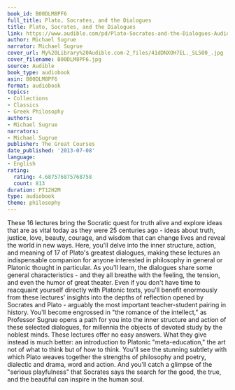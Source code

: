 ```yaml
---
book_id: B00DLM8PF6
full_title: Plato, Socrates, and the Dialogues
title: Plato, Socrates, and the Dialogues
link: https://www.audible.com/pd/Plato-Socrates-and-the-Dialogues-Audiobook/B00DLM8PF6
author: Michael Sugrue
narrator: Michael Sugrue
cover_url: My%20Library%20Audible.com-2_files/41dDNXOH7EL._SL500_.jpg
cover_filename: B00DLM8PF6.jpg
source: Audible
book_type: audiobook
asin: B00DLM8PF6
format: audiobook
topics:
- Collections
- Classics
- Greek Philosophy
authors:
- Michael Sugrue
narrators:
- Michael Sugrue
publisher: The Great Courses
date_published: '2013-07-08'
language:
- English
rating:
  rating: 4.687576875768758
  count: 813
duration: PT12H2M
type: audiobook
theme: philosophy
---
```

These 16 lectures bring the Socratic quest for truth alive and explore ideas that are as vital today as they were 25 centuries ago - ideas about truth, justice, love, beauty, courage, and wisdom that can change lives and reveal the world in new ways. Here, you'll delve into the inner structure, action, and meaning of 17 of Plato's greatest dialogues, making these lectures an indispensable companion for anyone interested in philosophy in general or Platonic thought in particular.
As you'll learn, the dialogues share some general characteristics - and they all breathe with the feeling, the tension, and even the humor of great theater. Even if you don't have time to reacquaint yourself directly with Platonic texts, you'll benefit enormously from these lectures' insights into the depths of reflection opened by Socrates and Plato - arguably the most important teacher-student pairing in history.
You'll become engrossed in "the romance of the intellect," as Professor Sugrue opens a path for you into the inner structure and action of these selected dialogues, for millennia the objects of devoted study by the noblest minds. These lectures offer no easy answers. What they give instead is much better: an introduction to Platonic "meta-education," the art not of what to think but of how to think. You'll see the stunning subtlety with which Plato weaves together the strengths of philosophy and poetry, dialectic and drama, word and action. And you'll catch a glimpse of the "serious playfulness" that Socrates says the search for the good, the true, and the beautiful can inspire in the human soul.
